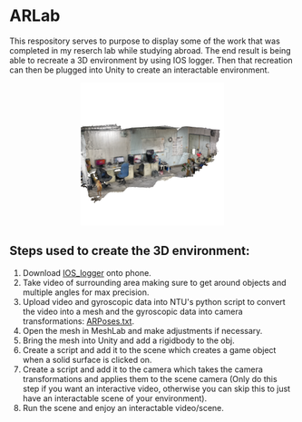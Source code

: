 # ARLab

This respository serves to purpose to display some of the work that was completed in my reserch lab while studying abroad.
The end result is being able to recreate a 3D environment by using IOS logger. Then that recreation can then be plugged into Unity to create an interactable environment.

<p align="center">
    <img width="50%" src="https://github.com/jwbarkes/ARLab/blob/main/model.png">
</p>

## Steps used to create the 3D environment:
1) Download [IOS_logger](https://github.com/Varvrar/ios_logger) onto phone.
2) Take video of surrounding area making sure to get around objects and multiple angles for max precision.
3) Upload video and gyroscopic data into NTU's python script to convert the video into a mesh and the gyroscopic data into camera transformations: [ARPoses.txt](https://github.com/jwbarkes/ARLab/blob/main/IOSVideoData/ARposes.txt).
4) Open the mesh in MeshLab and make adjustments if necessary.
5) Bring the mesh into Unity and add a rigidbody to the obj.
6) Create a script and add it to the scene which creates a game object when a solid surface is clicked on.
7) Create a script and add it to the camera which takes the camera transformations and applies them to the scene camera (Only do this step if you want an interactive video, otherwise you can skip this to just have an interactable scene of your environment).
8) Run the scene and enjoy an interactable video/scene.
